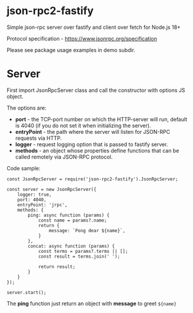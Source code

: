 # json-rpc2-fastify

Simple json-rpc server over fastify and client over fetch for Node.js 18+

Protocol specification - https://www.jsonrpc.org/specification

Please see package usage examples in demo subdir.

# Server

First import JsonRpcServer class and call the constructor with options JS object.

The options are: 
* **port** - the TCP-port number on which the HTTP-server will run, default is 4040 (if you do not set it when initializing the server).
* **entryPoint** - the path where the server will listen for JSON-RPC requests via HTTP.
* **logger** - request logging option that is passed to fastify server.
* **methods** - an object whose properties define functions that can be called remotely via JSON-RPC protocol.

Code sample:

    const JsonRpcServer = require('json-rpc2-fastify').JsonRpcServer;

    const server = new JsonRpcServer({
        logger: true,
        port: 4040,
        entryPoint: 'jrpc',
        methods: {
            ping: async function (params) {
                const name = params?.name;
                return {
                    message: `Pong dear ${name}`,
                }
            },
            concat: async function (params) {
                const terms = params?.terms || [];
                const result = terms.join(' ');

                return result;
            }
        }
    });

    server.start();

The **ping** function just return an object with **message** to greet `${name}`
